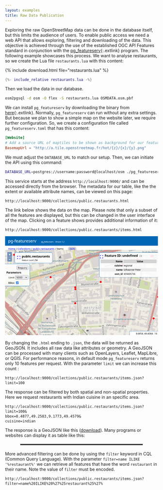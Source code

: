 ```yaml
---
layout: examples
title: Raw Data Publication
---
```


Exploring the raw OpenStreetMap data can be done in the database itself, but this limits the audience of users. To enable public access we need a web API that allows exploring, filtering and downloading of the data. This objective is achieved through the use of the established OGC API Features standard in conjunction with the [pg_featureserv](https://github.com/CrunchyData/pg_featureserv){:.extlink} program. The following example showcases this process. We want to analyse restaurants, so we create the Lua file `restaurants.lua` with this content:

{% include download.html file="restaurants.lua" %}

```lua
{%- include_relative restaurants.lua -%}
```

Then we load the data in our database.

```sh
osm2pgsql -d osm -O flex -S restaurants.lua OSMDATA.osm.pbf
```

We can install `pg_featureserv` by downloading the binary from [here](https://access.crunchydata.com/documentation/pg_featureserv/latest/installation/installing/){:.extlink}. Normally, `pg_featureserv` can run without any extra settings. But because we plan to show a simple map on the website later, we require further configuration. So, we create a configuration file called `pg_featureserv.toml` that has this content:

```toml
[Website]
# Add a source URL of maptiles to be shown as background for our features
BasemapUrl = "http://a.tile.openstreetmap.fr/hot/{z}/{x}/{y}.png"
```

We must adjust the `DATABASE_URL` to match our setup. Then, we can initiate the API using this command:

```sh
DATABASE_URL=postgres://username:password@localhost/osm ./pg_featureserv --config=./pg_featureserv.toml
```

This service starts at the address `http://localhost:9000/` and can be accessed directly from the browser. The metadata for our table, like the the extent or available attribute names, can be viewed on this page:

```
http://localhost:9000/collections/public.restaurants.html
```

The link below shows the data on the map. Please note that only a subset of all the features are displayed, but this can be changed in the user interface of the map. Clicking on a feature shows provides additional information of it:

```
http://localhost:9000/collections/public.restaurants/items.html
```

<a href="pg_featureserv.jpg">
  <img alt="Screenshot of pg_featureserv" class="fullwidth" src="pg_featureserv.jpg"  />
</a>

By changing the `.html` ending to `.json`, the data will be returned as GeoJSON. It includes all raw data like attributes or geometry. A GeoJSON can be processed with many clients such as OpenLayers, Leaflet, MapLibre, or QGIS. For performance reasons, in default mode `pg_featureserv` returns only 10 features per request. With the parameter `limit` we can increase this count :

```
http://localhost:9000/collections/public.restaurants/items.json?
limit=100
```

The response can be filtered by both spatial and non-spatial properties. Here we request restaurants with Indian cuisine in an specific area.

```
http://localhost:9000/collections/public.restaurants/items.json?
limit=100&
bbox=8.4877,49.2583,9.1773,49.4579&
cuisine=indian
```

The response is a GeoJSON like this ([download](indian-restaurants.geojson)). Many programs or websites can display it as table like this:

<table border="1">
    <thead>
        <tr id="tableHeaders"></tr>
    </thead>
    <tbody id="tableBody"></tbody>
</table>

More advanced filtering can be done by using the `filter` keyword in CQL (Common Query Language). With the parameter `filter=name ILIKE '%restaurant%'` we can retrieve all features that have the word `restaurant` in their name. Note the value of `filter` must be encoded.

```
http://localhost:9000/collections/public.restaurants/items.json?
filter=name%20ILIKE%20%27%25restaurant%25%27%
```

<style>
        table {
            width: 80%;
            margin: 20px auto;
            border-collapse: collapse;
            border: 2px solid #333;
        }

        th, td {
            padding: 10px;
            border: 1px solid #333;
            text-align: left;
        }

        th {
            background-color: #333;
            color: #fff;
        }

        tr:nth-child(even) {
            background-color: #f2f2f2;
        }

        tr:hover {
            background-color: #ddd;
        }
</style>

<script>
const jsonUrl = 'indian-restaurants.geojson';

async function fetchData() {
    try {
        const response = await fetch(jsonUrl);
        const data = await response.json();
        const features = data.features;

        const tableHeadersRow = document.getElementById('tableHeaders');
        const tableBody = document.getElementById('tableBody');

        // Create column headers dynamically from properties
        const properties = Object.keys(features[0].properties);
        properties.push("Latitude", "Longitude");

        properties.forEach((property) => {
            const th = document.createElement('th');
            th.textContent = property;
            tableHeadersRow.appendChild(th);
        });

        features.forEach((feature) => {
            const row = tableBody.insertRow();
            properties.forEach((property) => {
                const cell = row.insertCell();
                if (property === "Latitude") {
                    cell.textContent = feature.geometry.coordinates[1];
                } else if (property === "Longitude") {
                    cell.textContent = feature.geometry.coordinates[0];
                } else {
                    cell.textContent = feature.properties[property];
                }
            });
        });
    } catch (error) {
        console.error('Error fetching JSON data:', error);
    }
}

fetchData();
</script>
